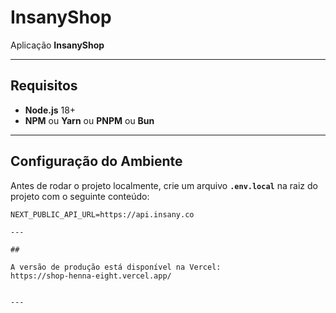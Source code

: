 # InsanyShop

Aplicação **InsanyShop**

---

##  Requisitos

- **Node.js** 18+
- **NPM** ou **Yarn** ou **PNPM** ou **Bun** 

---

##  Configuração do Ambiente

Antes de rodar o projeto localmente, crie um arquivo **`.env.local`** na raiz do projeto com o seguinte conteúdo:

```env
NEXT_PUBLIC_API_URL=https://api.insany.co

---

## 

A versão de produção está disponível na Vercel:
https://shop-henna-eight.vercel.app/


---
